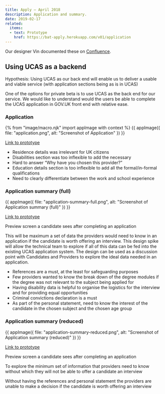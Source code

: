 ```yaml
---
title: Apply – April 2018
description: Application and summary.
date: 2019-02-17
related:
  items:
  - text: Prototype
    href: https://bat-apply.herokuapp.com/v01/application
---
```

Our designer Vin documented these on [Confluence](https://dfedigital.atlassian.net/wiki/spaces/BaT/pages/279314433/Designs).

## Using UCAS as a backend

Hypothesis: Using UCAS as our back end will enable us to deliver a usable and viable service (with application sections being as is in UCAS)

One of the options for private beta is to use UCAS as the back end for our service. We would like to understand would the users be able to complete the UCAS application in GOV.UK front end with relative ease.

### Application

{% from "image/macro.njk" import appImage with context %}
{{ appImage({
  file: "application.png",
  alt: "Screenshot of Application"
}) }}

[Link to prototype](https://bat-apply.herokuapp.com/v01/application)

* Residence details was irrelevant for UK citizens
* Disabilities section was too inflexible to add the necessary
* Hard to answer “Why have you chosen this provider?”
* Education details section is too inflexible to add all the formal/in-formal qualifications
* Need to clearly differentiate between the work and school experience

### Application summary (full)

{{ appImage({
  file: "application-summary-full.png",
  alt: "Screenshot of Application summary (full)"
}) }}

[Link to prototype](https://bat-apply.herokuapp.com/v01/application/applicationSummary)

Preview screen a candidate sees after completing an application

This will be maximum a set of data the providers would need to know in an application if the candidate is worth offering an interview. This design spike will allow the technical team to explore if all of this data can be fed into the existing UCAS application system. The design can be used as a discussion point with Candidates and Providers to explore the ideal data needed in an application.

* References are a must, at the least for safeguarding purposes
* Few providers wanted to know the break down of the degree modules if the degree was not relevant to the subject being applied for
* Having disability data is helpful to organise the logistics for the interview and for providing equal opportunities
* Criminal convictions declaration is a must
* As part of the personal statement, need to know the interest of the candidate in the chosen subject and the chosen age group

### Application summary (reduced)

{{ appImage({
  file: "application-summary-reduced.png",
  alt: "Screenshot of Application summary (reduced)"
}) }}

[Link to prototype](https://bat-apply.herokuapp.com/v01/application/applicationSummary_strippedDown)

Preview screen a candidate sees after completing an application

To explore the minimum set of information that providers need to know without which they will not be able to offer a candidate an interview

Without having the references and personal statement the providers are unable to make a decision if the candidate is worth offering an interview
